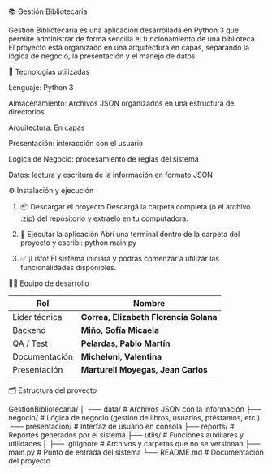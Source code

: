 📚 Gestión Bibliotecaria

Gestión Bibliotecaria es una aplicación desarrollada en Python 3 que permite administrar de forma sencilla el funcionamiento de una biblioteca.
El proyecto está organizado en una arquitectura en capas, separando la lógica de negocio, la presentación y el manejo de datos.



🧩 Tecnologías utilizadas

Lenguaje: Python 3

Almacenamiento: Archivos JSON organizados en una estructura de directorios

Arquitectura: En capas

Presentación: interacción con el usuario

Lógica de Negocio: procesamiento de reglas del sistema

Datos: lectura y escritura de la información en formato JSON



⚙️ Instalación y ejecución

1. 📦 Descargar el proyecto
Descargá la carpeta completa (o el archivo .zip) del repositorio y extraelo en tu computadora.

2. 🐍 Ejecutar la aplicación
Abrí una terminal dentro de la carpeta del proyecto y escribí:
python main.py

3. ✅ ¡Listo!
El sistema iniciará y podrás comenzar a utilizar las funcionalidades disponibles.



👩‍💻 Equipo de desarrollo

| Rol           | Nombre                                 |
| ------------- | -------------------------------------- |
| Líder técnica | **Correa, Elizabeth Florencia Solana** |
| Backend       | **Miño, Sofía Micaela**                |
| QA / Test     | **Pelardas, Pablo Martín**             |
| Documentación | **Micheloni, Valentina**               |
| Presentación  | **Marturell Moyegas, Jean Carlos**     |



🗂️ Estructura del proyecto

GestiónBibliotecaria/
│
├── data/              # Archivos JSON con la información
├── negocio/           # Lógica de negocio (gestión de libros, usuarios, préstamos, etc.)
├── presentacion/      # Interfaz de usuario en consola
├── reports/           # Reportes generados por el sistema
├── utils/             # Funciones auxiliares y utilidades
│
├── .gitignore         # Archivos y carpetas que no se versionan
├── main.py            # Punto de entrada del sistema
└── README.md          # Documentación del proyecto
